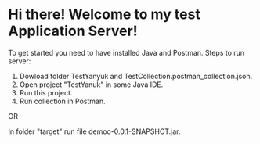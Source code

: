 Hi there! Welcome to my test Application Server!
==================================================
To get started you need to have installed Java and Postman.
Steps to run server:
1. Dowload folder TestYanyuk and TestCollection.postman_collection.json.
2. Open project "TestYanuk" in some Java IDE.
3. Run this project.
4. Run collection in Postman.

OR

In folder "target" run file demoo-0.0.1-SNAPSHOT.jar.
